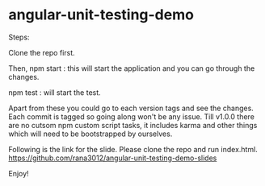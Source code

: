# angular-unit-testing-demo

Steps: 

Clone the repo first.

Then,
npm start : this will start the application and you can go through the changes.

npm test : will start the test.


Apart from these you could go to each version tags and see the changes. Each commit is tagged so going along won't be any issue. 
Till v1.0.0 there are no cutsom npm custom script tasks, it includes karma and other things which will need to be bootstrapped by ourselves.


Following is the link for the slide. Please clone the repo and run index.html.
https://github.com/rana3012/angular-unit-testing-demo-slides




Enjoy!

